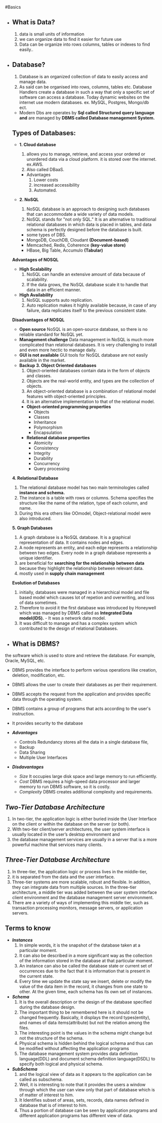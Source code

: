 #Basics
- ## What is Data?
    1. data is small units of information
    2. we can organize data to find it easier for future use
    3. Data can be organize into rows columns, tables or indexes to find easily..
- ## Database?
    1. Database is an organized collection of data to easily access and manage data.
    2. As said can be organised into rows, columns, tables etc.
    Database Handlers create a database in such a way that only a specific set of software can access a database.
    Today dynamic websites on the internet use modern databases.
    ex. MySQL, Postgres, Mongo/db ect.
    
    - Modern Dbs are operates by **Sql called Structured query language and** are managed by **DBMS called Database management System.**
    ## Types of Databases:
    - **1. Cloud database**
        1. allows you to manage, retrieve, and access your ordered or unordered data via a cloud platform. it is stored over the internet. ex.AWS.
        2. Also called DBaaS.
        - Advantages
            1. Lower costs
            2. increased accessibility
            3. Automated.

    - **2. NoSQL**
        1. NoSQL database is an approach to designing such databases that can accommodate a wide variety of data models. 
        2. NoSQL stands for "not only SQL." It is an alternative to traditional relational databases in which data is placed in tables, and data schema is perfectly designed before the database is built.
        - some types of DBS.
        - MongoDB, CouchDB, Cloudant **(Document-based)**
        - Memcached, Redis, Coherence **(key-value store)**
        - HBase, Big Table, Accumulo **(Tabular)**

    **Advantages of NOSQL**
    - **High Scalability**
        1. NoSQL can handle an extensive amount of data because of scalability. 
        2. If the data grows, the NoSQL database scale it to handle that data in an efficient manner.
    - **High Availability**
        1. NoSQL supports auto replication. 
        2. Auto replication makes it highly available because, in case of any failure, data replicates itself to the previous consistent state.

    **Disadvantages of NOSQL**
    - **Open source**
        NoSQL is an open-source database, so there is no reliable standard for NoSQL yet.
    - **Management challenge**
        Data management in NoSQL is much more complicated than relational databases. It is very challenging to install and even more hectic to manage daily.
    - **GUI is not available**
        GUI tools for NoSQL database are not easily available in the market.
    - **Backup**
    **3. Object Oriented databases**
        1. Object-oriented databases contain data in the form of objects and classes.
        2. Objects are the real-world entity, and types are the collection of objects.
        3. An object-oriented database is a combination of relational model features with object-oriented principles. 
        4. It is an alternative implementation to that of the relational model.
        - **Object-oriented programming properties**
            - Objects
            - Classes
            - Inheritance
            - Polymorphism
            - Encapsulation
        - **Relational database properties**
            - Atomicity
            - Consistency
            - Integrity
            - Durability
            - Concurrency
            - Query processing

    **4. Relational Database**
    1. The relational database model has two main terminologies called **instance and schema.**
    2. The instance is a table with rows or columns.
    Schema specifies the structure like the name of the relation, type of each column, and name.
    3. During this era others like OOmodel, Object-relational model were also introduced.

    **5. Graph Databases**
    1. A graph database is a NoSQL database. It is a graphical representation of data. It contains nodes and edges. 
    2. A node represents an entity, and each edge represents a relationship between two edges. Every node in a graph database represents a unique identifier.
    3. are beneficial for **searching for the relationship between data** because they highlight the relationship between relevant data.
    4. mostly used in **supply chain management**

    **Evolution of Databases**
    1. initially, databases were managed in a hierarchical model and file based model which causes lot of repetion and overwriting, and loss of data sometimes.
    2. Therefore to avoid it the first database was introduced by Honeywell which was managed by  DBMS called as **Integrated Data model(IDS).** - It was a network data model.
    3. It was difficult to manage and has a complex system which contributed to the design of relational Databases.
- ## What is DBMS?
the software which is used to store and retrieve the database. For example, Oracle, MySQL, etc.
- DBMS provides the interface to perform various operations like creation, deletion, modification, etc.
- DBMS allows the user to create their databases as per their requirement.
- DBMS accepts the request from the application and provides specific data through the operating system.
- DBMS contains a group of programs that acts according to the user's instruction.
- It provides security to the database

- ***Advantages***
    - Controls Redundancy
        stores all the data in a single database file,
    - Backup
    - Data Sharing
    - Multiple User Interfaces
- ***Disdavantages***
    - *Size*
        It occupies large disk space and large memory to run efficiently.
    - *Cost*
        DBMS requires a high-speed data processor and larger memory to run DBMS software, so it is costly.
    - *Complexity*
        DBMS creates additional complexity and requirements.

## ***Two-Tier Database Architecture***
1. In two-tier, the application logic is either buried inside the User Interface on the client or within the database on the server (or both). 
2. With two-tier client/server architectures, the user system interface is usually located in the user’s desktop environment and 
3. the database management services are usually in a server that is a more powerful machine that services many clients.
## ***Three-Tier Database Architecture***

1. In three-tier, the application logic or process lives in the middle-tier, 
2. it is separated from the data and the user interface. 
3. Three-tier systems are more scalable, robust and flexible. In addition, they can integrate data from multiple sources. In the three-tier architecture, a middle tier was added between the user system interface client environment and the database management server environment. 
4. There are a variety of ways of implementing this middle tier, such as transaction processing monitors, message servers, or application servers.

## Terms to know
- ***Instances***
    1. In simple words, it is the snapshot of the database taken at a particular moment. 
    2. It can also be described in a more significant way as the collection of the information stored in the database at that particular moment. 
    3. An instance can also be called the database state or current set of occurrences due to the fact that it is information that is present in the current state.
    4. Every time we update the state say we insert, delete or modify the value of the data item in the record, it changes from one state to other. At the given time, each schema has its own set of instances.
- ***Schema***
    1. It is the overall description or the design of the database specified during the database design. 
    2. The important thing to be remembered here is it should not be changed frequently. Basically, it displays the record types(entity), and names of data items(attribute) but not the relation among the files.
    3. The interesting point is the values in the schema might change but not the structure of the schema.
    4. Physical schema is hidden behind the logical schema and thus can be modified without affecting the application programs
    5. The database management system provides data definition language(DDL) and document schema definition language(DSDL) to specify both logical and physical schema.
- ***SubSchema***
    1. and the logical view of data as it appears to the application can be called as subschema.
    2. Well, it is interesting to note that it provides the users a window through which the user can view only that part of database which is of matter of interest to him. 
    3. It Identifies subset of areas, sets, records, data names defined in database that is of interest to him. 
    4. Thus a portion of database can be seen by application programs and different application programs has different view of data.